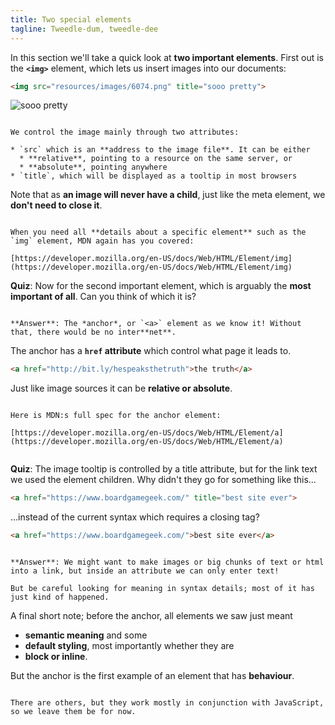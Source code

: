 ```yaml
---
title: Two special elements
tagline: Tweedle-dum, tweedle-dee
---
```


In this section we'll take a quick look at **two important elements**. First out is the **`<img>`** element, which lets us insert images into our documents:

```html
<img src="resources/images/6074.png" title="sooo pretty">
```

<img src="resources/images/6074.png" title="sooo pretty">

~~~

We control the image mainly through two attributes:

* `src` which is an **address to the image file**. It can be either
  * **relative**, pointing to a resource on the same server, or
  * **absolute**, pointing anywhere
* `title`, which will be displayed as a tooltip in most browsers

~~~

Note that as **an image will never have a child**, just like the meta element, we **don't need to close it**.

~~~

When you need all **details about a specific element** such as the `img` element, MDN again has you covered:

[https://developer.mozilla.org/en-US/docs/Web/HTML/Element/img](https://developer.mozilla.org/en-US/docs/Web/HTML/Element/img)

~~~

**Quiz**: Now for the second important element, which is arguably the **most important of all**. Can you think of which it is?

~~~

**Answer**: The *anchor*, or `<a>` element as we know it! Without that, there would be no inter**net**.

~~~

The anchor has a **`href` attribute** which control what page it leads to. 

```html
<a href="http://bit.ly/hespeaksthetruth">the truth</a>
```

Just like image sources it can be **relative or absolute**.

~~~

Here is MDN:s full spec for the anchor element:

[https://developer.mozilla.org/en-US/docs/Web/HTML/Element/a](https://developer.mozilla.org/en-US/docs/Web/HTML/Element/a)


~~~

**Quiz**: The image tooltip is controlled by a title attribute, but for the link text we used the element children. Why didn't they go for something like this...

```html
<a href="https://www.boardgamegeek.com/" title="best site ever">
```

...instead of the current syntax which requires a closing tag?

```html
<a href="https://www.boardgamegeek.com/">best site ever</a>
```

~~~

**Answer**: We might want to make images or big chunks of text or html into a link, but inside an attribute we can only enter text!

But be careful looking for meaning in syntax details; most of it has just kind of happened. 

~~~

A final short note; before the anchor, all elements we saw just meant

* **semantic meaning** and some
* **default styling**, most importantly whether they are
* **block or inline**.

But the anchor is the first example of an element that has **behaviour**.

~~~

There are others, but they work mostly in conjunction with JavaScript, so we leave them be for now.
